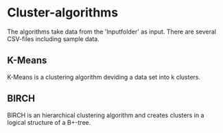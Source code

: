 # Cluster-algorithms
The algorithms take data from the 'Inputfolder' as input. There are several CSV-files including sample data.
## K-Means
K-Means is a clustering algorithm deviding a data set into k clusters.
## BIRCH
BIRCH is an hierarchical clustering algorithm and creates clusters in a logical structure of a B+-tree.

